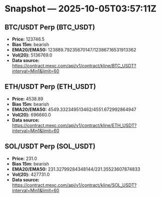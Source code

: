 # Snapshot — 2025-10-05T03:57:11Z

## BTC/USDT Perp (BTC_USDT)
- **Price:** 123746.5
- **Bias 15m:** bearish
- **EMA20/EMA50:** 123889.79235670147/123867.16531913362
- **Vol(20):** 5136769.0
- **Data source:** https://contract.mexc.com/api/v1/contract/kline/BTC_USDT?interval=Min1&limit=60

## ETH/USDT Perp (ETH_USDT)
- **Price:** 4538.89
- **Bias 15m:** bearish
- **EMA20/EMA50:** 4549.332349513462/4551.672992864947
- **Vol(20):** 696660.0
- **Data source:** https://contract.mexc.com/api/v1/contract/kline/ETH_USDT?interval=Min1&limit=60

## SOL/USDT Perp (SOL_USDT)
- **Price:** 231.0
- **Bias 15m:** bearish
- **EMA20/EMA50:** 231.32799284348144/231.35523607874833
- **Vol(20):** 427731.0
- **Data source:** https://contract.mexc.com/api/v1/contract/kline/SOL_USDT?interval=Min1&limit=60
